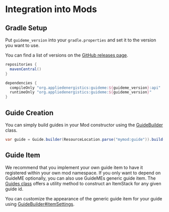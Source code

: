 # Integration into Mods

## Gradle Setup

Put `guideme_version` into your `gradle.properties` and set it to the version you want to use.

You can find a list of versions on the [GitHub releases page](https://github.com/AppliedEnergistics/GuideME/releases).

```gradle
repositories {
  mavenCentral()
}

dependencies {
  compileOnly "org.appliedenergistics:guideme:${guideme_version}:api"
  runtimeOnly "org.appliedenergistics:guideme:${guideme_version}"
}
```

## Guide Creation

You can simply build guides in your Mod constructor using
the [GuideBuilder](https://guideme.appliedenergistics.org/javadoc/guideme/GuideBuilder.html) class.

```java
var guide = Guide.builder(ResourceLocation.parse("mymod:guide")).build();
```

## Guide Item

We recommend that you implement your own guide item to have it registered within your own mod
namespace. If you only want to depend on GuideME optionally, you can also use GuideMEs generic
guide item.
The [Guides class](https://guideme.appliedenergistics.org/javadoc/guideme/Guides.html#createGuideItem(net.minecraft.resources.ResourceLocation))
offers a utility method to construct an ItemStack for any given guide id.

You can customize the appearance of the generic guide item for your guide
using [GuideBuilder#itemSettings](https://guideme.appliedenergistics.org/javadoc/guideme/GuideBuilder.html#itemSettings(guideme.GuideItemSettings)).
